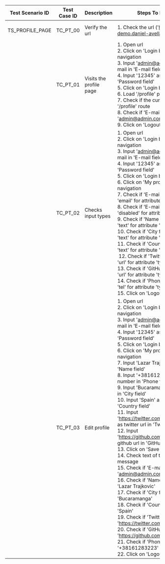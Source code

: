| Test Scenario ID | Test Case ID | Description             | Steps To Reproduce                                                                                                                                                                                                                                                                                                                                                                                                                                                                                                                                                                                                                                                                                                                                                                                                                                                                                                                                                                                                                                                                                                                                                                                                                          | Expected Results                                                                                                                                                                                                                                                                                                                                                                                                                                                                                                                                                                                                                                                                                                                  | Actual Results |
| ---------------- | ------------ | ----------------------- |---------------------------------------------------------------------------------------------------------------------------------------------------------------------------------------------------------------------------------------------------------------------------------------------------------------------------------------------------------------------------------------------------------------------------------------------------------------------------------------------------------------------------------------------------------------------------------------------------------------------------------------------------------------------------------------------------------------------------------------------------------------------------------------------------------------------------------------------------------------------------------------------------------------------------------------------------------------------------------------------------------------------------------------------------------------------------------------------------------------------------------------------------------------------------------------------------------------------------------------------|-----------------------------------------------------------------------------------------------------------------------------------------------------------------------------------------------------------------------------------------------------------------------------------------------------------------------------------------------------------------------------------------------------------------------------------------------------------------------------------------------------------------------------------------------------------------------------------------------------------------------------------------------------------------------------------------------------------------------------------| -------------- |
| TS_PROFILE_PAGE  | TC_PT_00     | Verify the url          | 1\. Check the url ('https://vue-demo.daniel-avellaneda.com')                                                                                                                                                                                                                                                                                                                                                                                                                                                                                                                                                                                                                                                                                                                                                                                                                                                                                                                                                                                                                                                                                                                                                                                | [https://vue-demo.daniel-avellaneda.com](https://vue-demo.daniel-avellaneda.com/)                                                                                                                                                                                                                                                                                                                                                                                                                                                                                                                                                                                                                                                 |                |
|                  | TC_PT_01     | Visits the profile page | 1\. Open url<br>2\. Click on 'Login button' from navigation<br>3\. Input 'admin@admin.com' as e-mail in 'E-mail field'<br>4\. Input '12345' as password in 'Password field'<br>5\. Click on 'Login button'<br>6\. Load '/profile' page<br>7\. Check if the current url contains '/profile' route<br>8\. Check if 'E-mail field' has value 'admin@admin.com'<br>9\. Click on 'Logout button'                                                                                                                                                                                                                                                                                                                                                                                                                                                                                                                                                                                                                                                                                                                                                                                                                                                 | User will be redirected to the login page<br>User will be logged in with admin credentials<br>User will be redirected to the profile page<br>Url will be 'https://vue-demo.daniel-avellaneda.com/profile' <br>Value of the 'E-mail field' will be 'admin@admin.com'<br>User will be logged out                                                                                                                                                                                                                                                                                                                                                                                                                                    |                |
|                  | TC_PT_02     | Checks input types      | 1\. Open url<br>2\. Click on 'Login button' from navigation<br>3\. Input 'admin@admin.com' as e-mail in 'E-mail field'<br>4\. Input '12345' as password in 'Password field'<br>5\. Click on 'Login button'<br>6\. Click on 'My profile button' from navigation<br>7\. Check if 'E-mail field' has value 'email' for attribute 'type'<br>8\. Check if 'E-mail field' has value 'disabled' for attribute 'disabled'<br>9\. Check if 'Name field' has value 'text' for attribute 'type'<br>10\. Check if 'City field' has value 'text' for attribute 'type'<br>11\. Check if 'Country field' has value 'text' for attribute 'type' <br> 12\. Check if 'Twitter field' has value 'url' for attribute 'type'<br>13\. Check if 'GitHub field' has value 'url' for attribute 'type'<br>14\. Check if 'Phone field' has value 'tel' for attribute 'type'<br>15\. Click on 'Logout button'                                                                                                                                                                                                                                                                                                                                                           | User will be redirected to the login page<br>User will be logged in with admin credentials<br>User will be redirected to the profile page<br>Value of the 'E-mail field' for attribute 'type' will be 'email'<br>Value of the 'E-mail field' for attribute 'disabled' will be 'disabled'<br>Value of the 'Name field' for attribute 'type' will be 'text'<br>Value of the 'City field' for attribute 'type' will be 'text'<br>Value of the 'Country field' for attribute 'type' will be 'text'<br>Value of the 'Twitter field' for attribute 'type' will be 'text'<br>Value of the 'GitHub field' for attribute 'type' will be 'text'<br>Value of the 'Phone field' for attribute 'type' will be 'tel'<br>User will be logged out |                |
|                  | TC_PT_03     | Edit profile            | 1\. Open url<br>2\. Click on 'Login button' from navigation<br>3\. Input 'admin@admin.com' as e-mail in 'E-mail field'<br>4\. Input '12345' as password in 'Password field'<br>5\. Click on 'Login button'<br>6\. Click on 'My profile button' from navigation<br>7\. Input 'Lazar Trajkovic' as name in 'Name field'<br>8\. Input '+38161283223' as phone number in 'Phone field'<br>9\. Input 'Bucaramanga' as city name in 'City field'<br>10\. Input 'Spain' as country name in 'Country field'<br>11\. Input 'https://twitter.com/profile/lazar1232' as twitter url in 'Twitter field'<br>12\. Input 'https://github.com/ltrajkovic92' as github url in 'GitHub field'<br>13\. Click on 'Save button'<br>14\. Check text of the pop-up message<br>15\. Check if 'E-mail field' has value 'admin@admin.com'<br>16\. Check if 'Name field' has value 'Lazar Trajkovic'<br>17\. Check if 'City field' has value 'Bucaramanga'<br>18\. Check if 'Country field' has value 'Spain'<br>19\. Check if 'Twitter field' has value 'https://twitter.com/profile/lazar1232' <br>20. Check if 'GitHub field' has value 'https://github.com/ltrajkovic92' <br>21\. Check if 'Phone field' has value '+38161283223'<br>22\. Click on 'Logout button' | User will be redirected to the login page<br>User will be logged in with admin credentials<br>User will be redirected to the profile page<br>Value of the 'Name field' will be 'Lazar Trajkovic'<br>Value of the 'Phone field' will be '+38161283223' <br>Value of the 'City field' will be 'Bucaramanga' <br>Value of the 'Country field' will be 'Spain'<br>Value of the 'Twitter field' will be 'https://twitter.com/profile/lazar1232' <br>Value of the 'GitHub field' will be 'https://github.com/ltrajkovic92' <br>Text of the pop-up message will be 'Profile saved successfuly'<br>Values of all fields will match input values<br>User will be logged out                                                                |                |